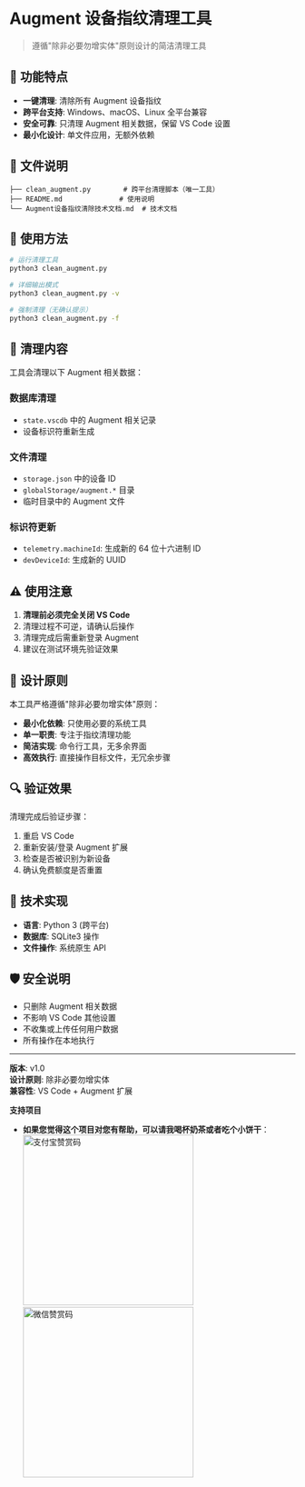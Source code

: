 # Augment 设备指纹清理工具

> 遵循"除非必要勿增实体"原则设计的简洁清理工具

## 🎯 功能特点

- **一键清理**: 清除所有 Augment 设备指纹
- **跨平台支持**: Windows、macOS、Linux 全平台兼容
- **安全可靠**: 只清理 Augment 相关数据，保留 VS Code 设置
- **最小化设计**: 单文件应用，无额外依赖

## 📁 文件说明

```
├── clean_augment.py        # 跨平台清理脚本（唯一工具）
├── README.md              # 使用说明
└── Augment设备指纹清除技术文档.md  # 技术文档
```

## 🚀 使用方法

```bash
# 运行清理工具
python3 clean_augment.py

# 详细输出模式
python3 clean_augment.py -v

# 强制清理（无确认提示）
python3 clean_augment.py -f
```

## 🔧 清理内容

工具会清理以下 Augment 相关数据：

### 数据库清理
- `state.vscdb` 中的 Augment 相关记录
- 设备标识符重新生成

### 文件清理
- `storage.json` 中的设备 ID
- `globalStorage/augment.*` 目录
- 临时目录中的 Augment 文件

### 标识符更新
- `telemetry.machineId`: 生成新的 64 位十六进制 ID
- `devDeviceId`: 生成新的 UUID

## ⚠️ 使用注意

1. **清理前必须完全关闭 VS Code**
2. 清理过程不可逆，请确认后操作
3. 清理完成后需重新登录 Augment
4. 建议在测试环境先验证效果

## 🎨 设计原则

本工具严格遵循"除非必要勿增实体"原则：

- **最小化依赖**: 只使用必要的系统工具
- **单一职责**: 专注于指纹清理功能
- **简洁实现**: 命令行工具，无多余界面
- **高效执行**: 直接操作目标文件，无冗余步骤

## 🔍 验证效果

清理完成后验证步骤：

1. 重启 VS Code
2. 重新安装/登录 Augment 扩展
3. 检查是否被识别为新设备
4. 确认免费额度是否重置

## 📝 技术实现

- **语言**: Python 3 (跨平台)
- **数据库**: SQLite3 操作
- **文件操作**: 系统原生 API

## 🛡️ 安全说明

- 只删除 Augment 相关数据
- 不影响 VS Code 其他设置
- 不收集或上传任何用户数据
- 所有操作在本地执行

---

**版本**: v1.0  
**设计原则**: 除非必要勿增实体  
**兼容性**: VS Code + Augment 扩展

**支持项目**
- **如果您觉得这个项目对您有帮助，可以请我喝杯奶茶或者吃个小饼干**：<img src="![image](https://github.com/user-attachments/assets/e20371b6-102d-4c74-b8f7-3948934204fc)
" width="300" alt="支付宝赞赏码"> <img src="![image](https://github.com/user-attachments/assets/18130dfc-a8be-4c44-8eb1-bffc07334aee)
" width="300" alt="微信赞赏码">
